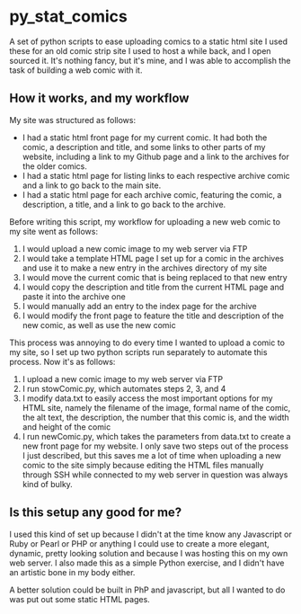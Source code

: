 # py_stat_comics
A set of python scripts to ease uploading comics to a static html site
I used these for an old comic strip site I used to host a while back, and I open sourced it. It's nothing fancy, but it's mine, and I was able to accomplish the task of building a web comic with it.

## How it works, and my workflow
My site was structured as follows:
- I had a static html front page for my current comic. It had both the comic, a description and title, and some links to other parts of my website, including a link to my Github page and a link to the archives for the older comics.
- I had a static html page for listing links to each respective archive comic and a link to go back to the main site.
- I had a static html page for each archive comic, featuring the comic, a description, a title, and a link to go back to the archive.

Before writing this script, my workflow for uploading a new web comic to my site went as follows:
1. I would upload a new comic image to my web server via FTP
2. I would take a template HTML page I set up for a comic in the archives and use it to make a new entry in the archives directory of my site
3. I would move the current comic that is being replaced to that new entry
4. I would copy the description and title from the current HTML page and paste it into the archive one
5. I would manually add an entry to the index page for the archive
6. I would modify the front page to feature the title and description of the new comic, as well as use the new comic

This process was annoying to do every time I wanted to upload a comic to my site, so I set up two python scripts run separately to automate this process.
Now it's as follows:
1. I upload a new comic image to my web server via FTP
2. I run stowComic.py, which automates steps 2, 3, and 4
3. I modify data.txt to easily access the most important options for my HTML site, namely the filename of the image, formal name of the comic, the alt text, the description, the number that this comic is, and the width and height of the comic
4. I run newComic.py, which takes the parameters from data.txt to create a new front page for my website.
I only save two steps out of the process I just described, but this saves me a lot of time when uploading a new comic to the site simply because editing the HTML files manually through SSH while connected to my web server in question was always kind of bulky.

## Is this setup any good for me?

I used this kind of set up because I didn't at the time know any Javascript or Ruby or Pearl or PHP or anything I could use to create a more elegant, dynamic, pretty looking solution and because I was hosting this on my own web server. I also made this as a simple Python exercise, and I didn't have an artistic bone in my body either.

A better solution could be built in PhP and javascript, but all I wanted to do was put out some static HTML pages.
